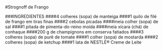 #Strognoff de Frango

###INGREDIENTES
####4 colheres (sopa) de manteiga
####1 quilo de filé de frango em tiras finas
####2 cebolas picadas
####meia colher (sopa) de sal
####1 pitada de pimenta-do-reino moída
####meia xícara (chá) de conhaque
####200 g de champignons em conserva fatiados
####3 colheres (sopa) de purê de tomate
####1 colher (sopa) de mostarda
####2 colheres (sopa) de ketchup
####1 lata de NESTLÉ® Creme de Leite